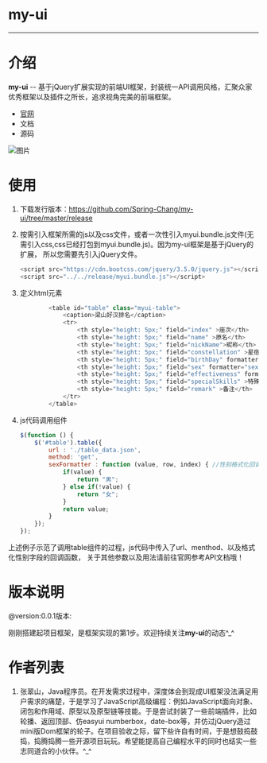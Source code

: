 ﻿# my-ui---# 介绍**my-ui** -- 基于jQuery扩展实现的前端UI框架，封装统一API调用风格，汇聚众家优秀框架以及插件之所长，追求视角完美的前端框架。- [官网](https://spring-chang.github.io/)- 文档- 源码![图片](https://img-blog.csdnimg.cn/20200419164348638.png)# 使用1. 下载发行版本：https://github.com/Spring-Chang/my-ui/tree/master/release2. 按需引入框架所需的js以及css文件，或者一次性引入myui.bundle.js文件(无需引入css,css已经打包到myui.bundle.js)。因为my-ui框架是基于jQuery的扩展，所以您需要先引入jQuery文件。    ```js    <script src="https://cdn.bootcss.com/jquery/3.5.0/jquery.js"></script>    <script src="../../release/myui.bundle.js"></script>    ```3. 定义html元素    ```js            <table id="table" class="myui-table">                <caption>梁山好汉排名</caption>                <tr>                    <th style="height: 5px;" field="index" >座次</th>                    <th style="height: 5px;" field="name" >原名</th>                    <th style="height: 5px;" field="nickName">昵称</th>                    <th style="height: 5px;" field="constellation" >星宿</th>                    <th style="height: 5px;" field="birthDay" formatter="daily-date">生日</th>                    <th style="height: 5px;" field="sex" formatter="sexFormatter">性别</th>                    <th style="height: 5px;" field="effectiveness" formatter="number" >战斗指数</th>                    <th style="height: 5px;" field="specialSkills" >特殊技能</th>                    <th style="height: 5px;" field="remark" >备注</th>                </tr>            </table>    ```4. js代码调用组件    ```js    $(function () {        $('#table').table({            url : './table_data.json',            method: 'get',            sexFormatter : function (value, row, index) { //性别格式化回调函数                if(value) {                    return "男";                } else if(!value) {                    return "女";                }                return value;            }        });    });    ```上述例子示范了调用table组件的过程，js代码中传入了url、menthod、以及格式化性别字段的回调函数，关于其他参数以及用法请前往官网参考API文档哦！# 版本说明@version:0.0.1版本:   刚刚搭建起项目框架，是框架实现的第1步。欢迎持续关注**my-ui**的动态\^_^# 作者列表1. 张翠山，Java程序员。在开发需求过程中，深度体会到现成UI框架没法满足用户需求的痛楚，于是学习了JavaScript高级编程：例如JavaScript面向对象、闭包和作用域、原型以及原型链等技能。于是尝试封装了一些前端插件，比如轮播、返回顶部、仿easyui numberbox，date-box等，并仿过jQuery造过mini版Dom框架的轮子。在项目验收之际，留下些许自有时间，于是想鼓捣鼓捣，捣腾捣腾一些开源项目玩玩。希望能提高自己编程水平的同时也结实一些志同道合的小伙伴。\^_^